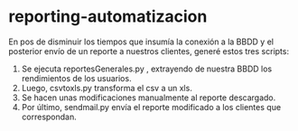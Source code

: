 # reporting-automatizacion

En pos de disminuir los tiempos que insumía la conexión a la BBDD y el posterior envío de un reporte a nuestros clientes, generé estos tres scripts:

1. Se ejecuta reportesGenerales.py , extrayendo de nuestra BBDD los rendimientos de los usuarios.
2. Luego, csvtoxls.py transforma el csv a un xls.
3. Se hacen unas modificaciones manualmente al reporte descargado.
4. Por último, sendmail.py envía el reporte modificado a los clientes que correspondan.

